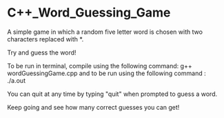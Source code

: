 # C++_Word_Guessing_Game

A simple game in which a random five letter word is chosen with two characters replaced with *.

Try and guess the word!

To be run in terminal, compile using the following command: g++ wordGuessingGame.cpp and to be run using the following command : ./a.out

You can quit at any time by typing "quit" when prompted to guess a word.

Keep going and see how many correct guesses you can get!
